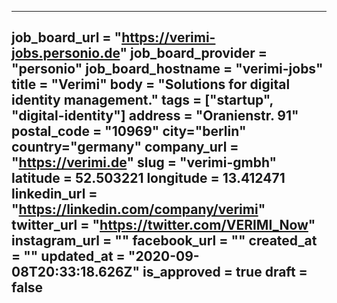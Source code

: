 ---
job_board_url = "https://verimi-jobs.personio.de"
job_board_provider = "personio"
job_board_hostname = "verimi-jobs"
title = "Verimi"
body = "Solutions for digital identity management."
tags = ["startup", "digital-identity"]
address = "Oranienstr. 91"
postal_code = "10969"
city="berlin"
country="germany"
company_url = "https://verimi.de"
slug = "verimi-gmbh"
latitude = 52.503221
longitude = 13.412471
linkedin_url = "https://linkedin.com/company/verimi"
twitter_url = "https://twitter.com/VERIMI_Now"
instagram_url = ""
facebook_url = ""
created_at = ""
updated_at = "2020-09-08T20:33:18.626Z"
is_approved = true
draft = false
---